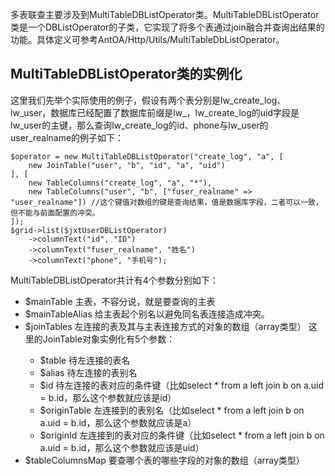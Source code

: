多表联查主要涉及到MultiTableDBListOperator类。MultiTableDBListOperator类是一个DBListOperator的子类，它实现了将多个表通过join融合并查询出结果的功能。具体定义可参考AntOA/Http/Utils/MultiTableDbListOperator。
## MultiTableDBListOperator类的实例化
这里我们先举个实际使用的例子，假设有两个表分别是lw_create_log、lw_user，数据库已经配置了数据库前缀是lw_，lw_create_log的uid字段是lw_user的主键，那么查询lw_create_log的id、phone与lw_user的user_realname的例子如下：
```
$operator = new MultiTableDBListOperator("create_log", "a", [
    new JoinTable("user", "b", "id", "a", "uid")
], [
    new TableColumns("create_log", "a", "*"),
    new TableColumns("user", "b", ["fuser_realname" => "user_realname"]) //这个键值对数组的键是查询结果，值是数据库字段，二者可以一致，但不能与前面配置的冲突。
]);
$grid->list($jxtUserDBListOperator)
    ->columnText("id", "ID")
    ->columnText("fuser_realname", "姓名")
    ->columnText("phone", "手机号");
```
MultiTableDBListOperator共计有4个参数分别如下：
* $mainTable 主表，不容分说，就是要查询的主表
* $mainTableAlias 给主表起个别名以避免同名表连接造成冲突。
* $joinTables 左连接的表及其与主表连接方式的对象的数组（array<JoinTable>类型）
	这里的JoinTable对象实例化有5个参数：
	- $table 待左连接的表名
    - $alias 待左连接的表别名
    - $id 待左连接的表对应的条件键（比如select * from a left join b on a.uid = b.id，那么这个参数就应该是id）
    - $originTable 左连接到的表别名（比如select * from a left join b on a.uid = b.id，那么这个参数就应该是a）
    - $originId 左连接到的表对应的条件键（比如select * from a left join b on a.uid = b.id，那么这个参数就应该是uid）
* $tableColumnsMap 要查哪个表的哪些字段的对象的数组（array<TableColumns>类型）